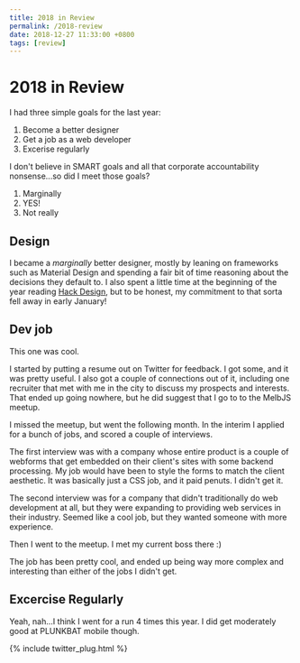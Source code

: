 ```yaml
---
title: 2018 in Review
permalink: /2018-review
date: 2018-12-27 11:33:00 +0800
tags: [review]
---
```


# 2018 in Review

I had three simple goals for the last year:

1. Become a better designer
1. Get a job as a web developer
1. Excerise regularly

I don't believe in SMART goals and all that corporate accountability nonsense...so did I meet those goals?

1. Marginally
1. YES!
1. Not really

## Design

I became a _marginally_ better designer, mostly by leaning on frameworks such as Material Design and spending a fair bit of time reasoning about the decisions they default to. I also spent a little time at the beginning of the year reading [Hack Design](https://hackdesign.com), but to be honest, my commitment to that sorta fell away in early January!

## Dev job

This one was cool.

I started by putting a resume out on Twitter for feedback. I got some, and it was pretty useful. I also got a couple of connections out of it, including one recruiter that met with me in the city to discuss my prospects and interests. That ended up going nowhere, but he did suggest that I go to to the MelbJS meetup.

I missed the meetup, but went the following month. In the interim I applied for a bunch of jobs, and scored a couple of interviews. 

The first interview was with a company whose entire product is a couple of webforms that get embedded on their client's sites with some backend processing. My job would have been to style the forms to match the client aesthetic. It was basically just a CSS job, and it paid penuts. I didn't get it. 

The second interview was for a company that didn't traditionally do web development at all, but they were expanding to providing web services in their industry. Seemed like a cool job, but they wanted someone with more experience.

Then I went to the meetup. I met my current boss there :)

The job has been pretty cool, and ended up being way more complex and interesting than either of the jobs I didn't get.

## Excercise Regularly

Yeah, nah...I think I went for a run 4 times this year. I did get moderately good at PLUNKBAT mobile though.

{% include twitter_plug.html %}